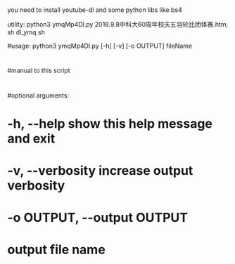 # 

you need to install youtube-dl and some python libs like bs4

utility:
python3 ymqMp4Dl.py 2018.9.8中科大60周年校庆五羽轮比团体赛.htm;
sh dl_ymq.sh

#usage: python3 ymqMp4Dl.py [-h] [-v] [-o OUTPUT] fileName
#
#manual to this script
#
#optional arguments:
#  -h, --help            show this help message and exit
#  -v, --verbosity       increase output verbosity
#  -o OUTPUT, --output OUTPUT
#                        output file name


